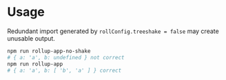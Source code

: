 # Usage
Redundant import generated by `rollConfig.treeshake = false` may create unusable output.

```bash
npm run rollup-app-no-shake
# { a: 'a', b: undefined } not correct
npm run rollup-app
# { a: 'a', b: [ 'b', 'a' ] } correct
```